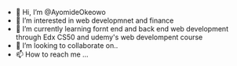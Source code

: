 - 👋 Hi, I’m @AyomideOkeowo
- 👀 I’m interested in web developmnet and finance
- 🌱 I’m currently learning fornt end and back end web development through Edx CS50 and udemy's web develompent course
- 💞️ I’m looking to collaborate on..
- 📫 How to reach me ...

<!---
AyomideOkeowo/AyomideOkeowo is a ✨ special ✨ repository because its `README.md` (this file) appears on your GitHub profile.
You can click the Preview link to take a look at your changes.
--->

